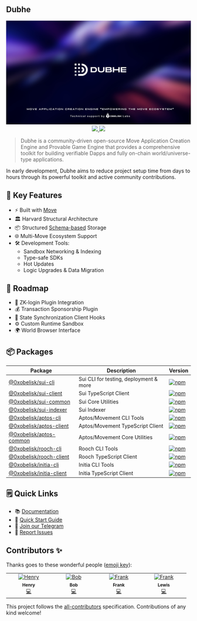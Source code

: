 ## Dubhe

<div align="center">
  <img src="assets/dubhe.png">
  <br />
  <a href="https://twitter.com/0xObeliskLabs">
    <img src="https://img.shields.io/twitter/follow/0xObeliskLabs?style=social"/>
  </a>
  <a href="https://github.com/0xobelisk/dubhe">
    <img src="https://img.shields.io/github/stars/0xobelisk/dubhe?style=social"/>
  </a>
</div>

> Dubhe is a community-driven open-source Move Application Creation Engine and Provable Game Engine that provides a comprehensive toolkit for building verifiable Dapps and fully on-chain world/universe-type applications.

In early development, Dubhe aims to reduce project setup time from days to hours through its powerful toolkit and active community contributions.

## 🔑 Key Features
- ⚡️ Built with [Move](https://move-language.github.io/move/)
- 🏛️ Harvard Structural Architecture
- 📦 Structured [Schema-based](https://obelisk.build/engine/docs/schemas/) Storage
- 🌐 Multi-Move Ecosystem Support
- 🛠️ Development Tools:
  - Sandbox Networking & Indexing
  - Type-safe SDKs
  - Hot Updates
  - Logic Upgrades & Data Migration

## 🔮 Roadmap
- 🔐 ZK-login Plugin Integration
- 💰 Transaction Sponsorship Plugin
- 🔄 State Synchronization Client Hooks
- ⚙️ Custom Runtime Sandbox
- 🌍 World Browser Interface

## 📦 Packages

| Package | Description | Version |
|---------|-------------|----------|
| [@0xobelisk/sui-cli](./packages/sui-cli) | Sui CLI for testing, deployment & more | [![npm](https://img.shields.io/npm/v/@0xobelisk/sui-cli.svg)](https://www.npmjs.com/package/@0xobelisk/sui-cli) |
| [@0xobelisk/sui-client](./packages/sui-client) | Sui TypeScript Client | [![npm](https://img.shields.io/npm/v/@0xobelisk/sui-client.svg)](https://www.npmjs.com/package/@0xobelisk/sui-client) |
| [@0xobelisk/sui-common](./packages/sui-common) | Sui Core Utilities | [![npm](https://img.shields.io/npm/v/@0xobelisk/sui-common.svg)](https://www.npmjs.com/package/@0xobelisk/sui-common) |
| [@0xobelisk/sui-indexer](./packages/sui-indexer) | Sui Indexer | [![npm](https://img.shields.io/npm/v/@0xobelisk/sui-indexer.svg)](https://www.npmjs.com/package/@0xobelisk/sui-indexer) |
| [@0xobelisk/aptos-cli](./packages/aptos-cli) | Aptos/Movement CLI Tools | [![npm](https://img.shields.io/npm/v/@0xobelisk/aptos-cli.svg)](https://www.npmjs.com/package/@0xobelisk/aptos-cli) |
| [@0xobelisk/aptos-client](./packages/aptos-client) | Aptos/Movement TypeScript Client | [![npm](https://img.shields.io/npm/v/@0xobelisk/aptos-client.svg)](https://www.npmjs.com/package/@0xobelisk/aptos-client) |
| [@0xobelisk/aptos-common](./packages/aptos-common) | Aptos/Movement Core Utilities | [![npm](https://img.shields.io/npm/v/@0xobelisk/aptos-common.svg)](https://www.npmjs.com/package/@0xobelisk/aptos-common) |
| [@0xobelisk/rooch-cli](./packages/rooch-cli) | Rooch CLI Tools | [![npm](https://img.shields.io/npm/v/@0xobelisk/rooch-cli.svg)](https://www.npmjs.com/package/@0xobelisk/rooch-cli) |
| [@0xobelisk/rooch-client](./packages/rooch-client) | Rooch TypeScript Client | [![npm](https://img.shields.io/npm/v/@0xobelisk/rooch-client.svg)](https://www.npmjs.com/package/@0xobelisk/rooch-client) |
| [@0xobelisk/initia-cli](./packages/initia-cli) | Initia CLI Tools | [![npm](https://img.shields.io/npm/v/@0xobelisk/initia-cli.svg)](https://www.npmjs.com/package/@0xobelisk/initia-cli) |
| [@0xobelisk/initia-client](./packages/initia-client) | Initia TypeScript Client | [![npm](https://img.shields.io/npm/v/@0xobelisk/initia-client.svg)](https://www.npmjs.com/package/@0xobelisk/initia-client) |

## 🗒 Quick Links
- 📚 [Documentation](https://obelisk.build/engine/docs)
- 🚀 [Quick Start Guide](https://obelisk.build/engine/docs/quick-start)
- 💬 [Join our Telegram](https://t.me/+0_98p03Fbv1hNzY1)
- 🐛 [Report Issues](https://github.com/0xobelisk/dubhe/issues)

## Contributors ✨

Thanks goes to these wonderful people ([emoji key](https://allcontributors.org/docs/en/emoji-key)):

<!-- ALL-CONTRIBUTORS-LIST:START - Do not remove or modify this section -->
<!-- prettier-ignore-start -->
<!-- markdownlint-disable -->
<table>
  <tbody>
    <tr>
      <td align="center" valign="top" width="14.28%"><a href="https://github.com/Zombieliu"><img src="https://avatars.githubusercontent.com/u/50917820?v=4?s=100" width="100px;" alt="Henry"/><br /><sub><b>Henry</b></sub></a><br /><a href="https://github.com/0xobelisk/dubhe/commits?author=Zombieliu" title="Code">💻</a></td>
      <td align="center" valign="top" width="14.28%"><a href="https://github.com/web3olalala"><img src="https://avatars.githubusercontent.com/u/111047493?v=4?s=100" width="100px;" alt="Bob"/><br /><sub><b>Bob</b></sub></a><br /><a href="https://github.com/0xobelisk/dubhe/commits?author=web3olalala" title="Code">💻</a></td>
      <td align="center" valign="top" width="14.28%"><a href="https://github.com/vladilen11"><img src="https://avatars.githubusercontent.com/u/125375292?v=4?s=100" width="100px;" alt="Frank"/><br /><sub><b>Frank</b></sub></a><br /><a href="https://github.com/0xobelisk/dubhe/commits?author=vladilen11" title="Code">💻</a></td>
      <td align="center" valign="top" width="14.28%"><a href="https://github.com/tiankonglan"><img src="https://avatars.githubusercontent.com/u/3362585?v=4?s=100" width="100px;" alt="Frank"/><br /><sub><b>Lewis</b></sub></a><br /><a href="https://github.com/0xobelisk/dubhe/commits?author=tiankonglan" title="Code">💻</a></td>
    </tr>
  </tbody>
</table>

<!-- markdownlint-restore -->
<!-- prettier-ignore-end -->

<!-- ALL-CONTRIBUTORS-LIST:END -->

This project follows the
[all-contributors](https://github.com/all-contributors/all-contributors)
specification. Contributions of any kind welcome!
